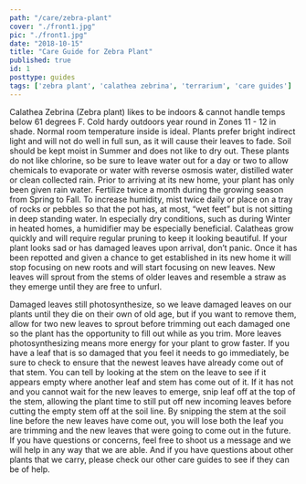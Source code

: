 ```yaml
---
path: "/care/zebra-plant"
cover: "./front1.jpg"
pic: "./front1.jpg"
date: "2018-10-15"
title: "Care Guide for Zebra Plant"
published: true
id: 1
posttype: guides
tags: ['zebra plant', 'calathea zebrina', 'terrarium', 'care guides']
---
```

Calathea Zebrina (Zebra plant) likes to be indoors & cannot handle temps below 61 degrees F. Cold hardy outdoors year round in Zones 11 - 12 in shade. Normal room temperature inside is ideal. 
Plants prefer bright indirect light and will not do well in full sun, as it will cause their leaves to fade. Soil should be kept moist in Summer and does not like to dry out. 
These plants do not like chlorine, so be sure to leave water out for a day or two to allow chemicals to evaporate or water with reverse osmosis water, distilled water or clean collected rain. Prior to arriving at its new home, your plant has only been given rain water. Fertilize twice a month during the growing season from Spring to Fall. To increase humidity, mist twice daily or place on a tray of rocks or pebbles so that the pot has, at most, “wet feet” but is not sitting in deep standing water. In especially dry conditions, such as during Winter in heated homes, a humidifier may be especially beneficial. 
Calatheas grow quickly and will require regular pruning to keep it looking beautiful. If your plant looks sad or has damaged leaves upon arrival, don’t panic. Once it has been repotted and given a chance to get established in its new home it will stop focusing on new roots and will start focusing on new leaves. New leaves will sprout from the stems of older leaves and resemble a straw as they emerge until they are free to unfurl. 

Damaged leaves still photosynthesize, so we leave damaged leaves on our plants until they die on their own of old age, but if you want to remove them, allow for two new leaves to sprout before trimming out each damaged one so the plant has the opportunity to fill out while as you trim. More leaves photosynthesizing means more energy for your plant to grow faster. 
If you have a leaf that is so damaged that you feel it needs to go immediately, be sure to check to ensure that the newest leaves have already come out of that stem. You can tell by looking at the stem on the leave to see if it appears empty where another leaf and stem has come out of it. If it has not and you cannot wait for the new leaves to emerge, snip leaf off at the top of the stem, allowing the plant time to still put off new incoming leaves before cutting the empty stem off at the soil line. By snipping the stem at the soil line before the new leaves have come out, you will lose both the leaf you are trimming and the new leaves that were going to come out in the future. 
If you have questions or concerns, feel free to shoot us a message and we will help in any way that we are able. And if you have questions about other plants that we carry, please check our other care guides to see if they can be of help.   